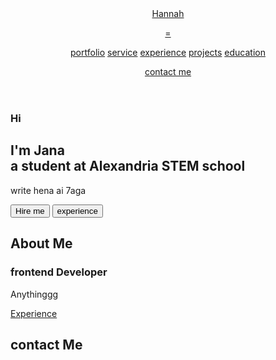 <!DOCTYPE html>
<html lang="en">
<head>
    <meta charset="UTF-8">
    <meta name="viewport"
    content = "width=device-width, inintial-scale=1.0">
    <title> Simple Portfolio</title>
    <link rel="stylesheet" href="style.css">
    <link href="https://unpkg.com/boxicons@2.1.4/css/
    boxicons.min.css" rel="stylesheet">

</head>
<body>
    <header class="header">
        <a href="#" class="logo"><span>Han</span>nah</
            a>

   = <nav class="navbar">
        <a href ="#" class="active">portfolio</a>
        <a href ="#">service</a>
        <a href ="#">experience</a>
        <a href ="#">projects</a>
        <a href ="#">education</a>
    </nav> 

 <a href ="#" class="contact"> contact me</a>
    </header>
    <section class="home">
        <div class="home-content">
            <h3> Hi</h3>
            <h1> I'm <span> Jana <br> </span> a student at Alexandria 
            STEM school</h1>
            <p>write hena ai 7aga</p>
          <div class="btn-box">
            <button class="btn-b1"> Hire me </button>
            <button class="btn-b2"> experience </button>
          </div>
        </div>
        <div class="imgbox"> 
            <img src="image.jbg" alt="">
        </div>
    </section>
    <section class="about">
        <div class="about-img">
            <img src="image.jbg" alt="">
        </div>
        <div class="about-content">
        <h2 class="heading"> About <span>Me</span> </h2> 
           <h3> frontend <span>Developer</span></h3>
            <p> Anythinggg </p>
            <a href="#"  class="btn-2">Experience</a>
        </div>
    </section>
    <section class="contact-form">
        <h2 class="contact-me"> contact <span> Me </span> </h2>
    </section>
    <footer>
        <div class="social">
            <a href="#"><i class="bx
             bxl-facebook-circle"></i></a>
             <a href="#"><i class="bx
             bxl-linkedin-aquare"></i></a>
             <a href="#"><i class="bx
             bxl-instagram-alt"></i></a>
        </div>
    </footer>
</body>

</html>
